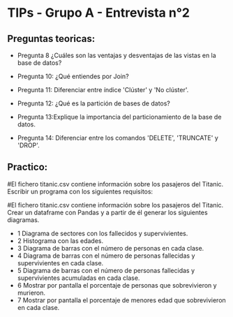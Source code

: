 # TIPs - Grupo A - Entrevista n°2 



## Preguntas teoricas:

* Pregunta 8 ¿Cuáles son las ventajas y desventajas de las vistas en la base de datos?


* Pregunta 10: ¿Qué entiendes por Join?

* Pregunta 11: Diferenciar entre índice 'Clúster' y 'No clúster'.



* Pregunta 12: ¿Qué es la partición de bases de datos?



* Pregunta 13:Explique la importancia del particionamiento de la base de datos.




* Pregunta 14: Diferenciar entre los comandos 'DELETE', 'TRUNCATE' y 'DROP'.


## Practico: 
#El fichero titanic.csv contiene información sobre los pasajeros del Titanic. Escribir un programa con los siguientes requisitos:

#El fichero titanic.csv contiene información sobre los pasajeros del Titanic. Crear un dataframe con Pandas y a partir de él generar los siguientes diagramas.

* 1 Diagrama de sectores con los fallecidos y supervivientes.
* 2 Histograma con las edades.
* 3 Diagrama de barras con el número de personas en cada clase.
* 4 Diagrama de barras con el número de personas fallecidas y supervivientes en cada clase.
* 5 Diagrama de barras con el número de personas fallecidas y supervivientes acumuladas en cada clase.
* 6 Mostrar por pantalla el porcentaje de personas que sobrevivieron y murieron.
* 7 Mostrar por pantalla el porcentaje de menores edad que sobrevivieron en cada clase.




